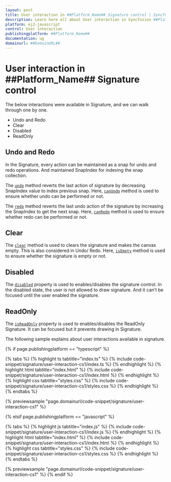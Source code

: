 ```yaml
---
layout: post
title: User interaction in ##Platform_Name## Signature control | Syncfusion
description: Learn here all about User interaction in Syncfusion ##Platform_Name## Signature control of Syncfusion Essential JS 2 and more.
platform: ej2-javascript
control: User interaction 
publishingplatform: ##Platform_Name##
documentation: ug
domainurl: ##DomainURL##
---
```


# User interaction in ##Platform_Name## Signature control

The below interactions were available in Signature, and we can walk through one by one.

* Undo and Redo
* Clear
* Disabled
* ReadOnly

## Undo and Redo

In the Signature, every action can be maintained as a snap for undo and redo operations. And maintained SnapIndex for indexing the snap collection.

The [`undo`](https://ej2.syncfusion.com/documentation/api/signature/#undo) method reverts the last action of signature by decreasing SnapIndex value to  index previous snap. Here, [`canUndo`](https://ej2.syncfusion.com/documentation/api/signature/#canundo) method is used to ensure whether undo can be performed or not.

The [`redo`](https://ej2.syncfusion.com/documentation/api/signature/#redo) method reverts the last undo action of the signature by increasing the SnapIndex to  get the next snap. Here, [`canRedo`](https://ej2.syncfusion.com/documentation/api/signature/#canredo) method is used to ensure whether redo can be performed or not.

## Clear

The [`clear`](https://ej2.syncfusion.com/documentation/api/signature/#clear) method is used to clears the signature and makes the canvas empty. This is also considered in Undo/ Redo. Here, [`isEmpty`](https://ej2.syncfusion.com/documentation/api/signature/#isempty) method is used to ensure whether the signature is empty or not.

## Disabled

The [`disabled`](https://ej2.syncfusion.com/documentation/api/signature/#disabled) property is used to enables/disables the signature control. In the disabled state, the user is not allowed to draw signature. And it can’t be focused until the user enabled the signature.

## ReadOnly

The [`isReadOnly`](https://ej2.syncfusion.com/documentation/api/signature/#isreadonly) property is used to enables/disables the ReadOnly Signature. It can be focused but it prevents drawing in Signature.

The following sample explains about user interactions available in signature.

{% if page.publishingplatform == "typescript" %}

 {% tabs %}
{% highlight ts tabtitle="index.ts" %}
{% include code-snippet/signature/user-interaction-cs1/index.ts %}
{% endhighlight %}
{% highlight html tabtitle="index.html" %}
{% include code-snippet/signature/user-interaction-cs1/index.html %}
{% endhighlight %}
{% highlight css tabtitle="styles.css" %}
{% include code-snippet/signature/user-interaction-cs1/styles.css %}
{% endhighlight %}
{% endtabs %}
        
{% previewsample "page.domainurl/code-snippet/signature/user-interaction-cs1" %}

{% elsif page.publishingplatform == "javascript" %}

{% tabs %}
{% highlight js tabtitle="index.js" %}
{% include code-snippet/signature/user-interaction-cs1/index.js %}
{% endhighlight %}
{% highlight html tabtitle="index.html" %}
{% include code-snippet/signature/user-interaction-cs1/index.html %}
{% endhighlight %}
{% highlight css tabtitle="styles.css" %}
{% include code-snippet/signature/user-interaction-cs1/styles.css %}
{% endhighlight %}
{% endtabs %}

{% previewsample "page.domainurl/code-snippet/signature/user-interaction-cs1" %}
{% endif %}